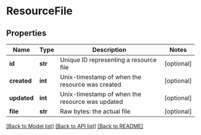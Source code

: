 # ResourceFile

## Properties
Name | Type | Description | Notes
------------ | ------------- | ------------- | -------------
**id** | **str** | Unique ID representing a resource file | [optional] 
**created** | **int** | Unix-timestamp of when the resource was created | [optional] 
**updated** | **int** | Unix-timestamp of when the resource was updated | [optional] 
**file** | **str** | Raw bytes: the actual file | [optional] 

[[Back to Model list]](../README.md#documentation-for-models) [[Back to API list]](../README.md#documentation-for-api-endpoints) [[Back to README]](../README.md)

